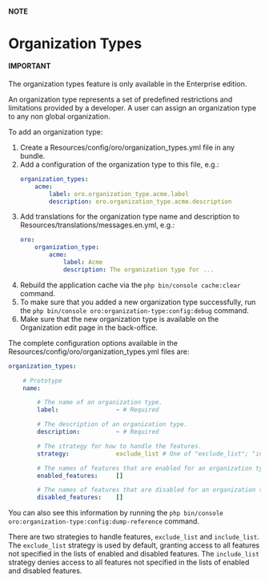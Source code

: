 #### NOTE
<a id="dev-organization-types"></a>

# Organization Types

#### IMPORTANT
The organization types feature is only available in the Enterprise edition.

An organization type represents a set of predefined restrictions and limitations provided by a developer.
A user can assign an organization type to any non global organization.

To add an organization type:

1. Create a Resources/config/oro/organization_types.yml file in any bundle.
2. Add a configuration of the organization type to this file, e.g.:
   ```yaml
   organization_types:
       acme:
           label: oro.organization_type.acme.label
           description: oro.organization_type.acme.description
   ```
3. Add translations for the organization type name and description to Resources/translations/messages.en.yml, e.g.:
   ```yaml
   oro:
       organization_type:
           acme:
               label: Acme
               description: The organization type for ...
   ```
4. Rebuild the application cache via the `php bin/console cache:clear` command.
5. To make sure that you added a new organization type successfully,
   run the `php bin/console oro:organization-type:config:debug` command.
6. Make sure that the new organization type is available
   on the Organization edit page in the back-office.

The complete configuration options available in the Resources/config/oro/organization_types.yml files are:

```yaml
organization_types:

    # Prototype
    name:

        # The name of an organization type.
        label:                ~ # Required

        # The description of an organization type.
        description:          ~ # Required

        # The strategy for how to handle the features.
        strategy:             exclude_list # One of "exclude_list"; "include_list"

        # The names of features that are enabled for an organization type.
        enabled_features:     []

        # The names of features that are disabled for an organization type.
        disabled_features:    []
```

You can also see this information by running the `php bin/console oro:organization-type:config:dump-reference` command.

There are two strategies to handle features, `exclude_list` and `include_list`.
The `exclude_list` strategy is used by default, granting access to all features not specified in the lists of enabled and disabled features.
The `include_list` strategy denies access to all features not specified in the lists of enabled and disabled features.

